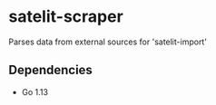 # satelit-scraper
Parses data from external sources for 'satelit-import'

## Dependencies

- Go 1.13
